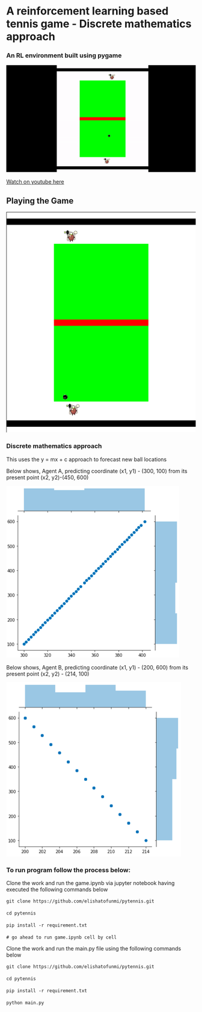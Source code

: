 # A reinforcement learning based tennis game - Discrete mathematics approach

### An RL environment built using pygame


![gif](images/ezgif.com-video-to-gif.gif)



 [Watch on youtube here](https://youtu.be/iUYxZ2tYKHw)


## Playing the Game


![images](images/game.png)


###  Discrete mathematics approach

This uses the y = mx + c approach to forecast new ball locations

Below shows, Agent A, predicting coordinate (x1, y1) - (300, 100) from its present point (x2, y2)-(450, 600)


![images](images/tagplotA.png)


Below shows, Agent B, predicting coordinate (x1, y1) - (200, 600) from its present point (x2, y2) - (214, 100)


![images](images/tagplotB.png)



### To run program follow the process below:


Clone the work and run the game.ipynb via jupyter notebook having executed the following commands below


``` 
git clone https://github.com/elishatofunmi/pytennis.git

cd pytennis

pip install -r requirement.txt

# go ahead to run game.ipynb cell by cell

```



Clone the work and run the main.py file using the following commands below

``` 
git clone https://github.com/elishatofunmi/pytennis.git

cd pytennis

pip install -r requirement.txt

python main.py

```
